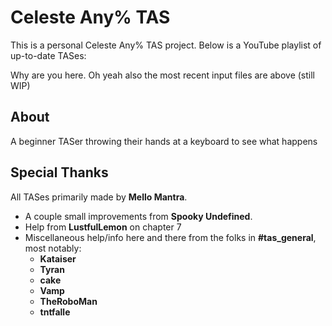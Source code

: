 # Celeste Any% TAS
This is a personal Celeste Any% TAS project.
Below is a YouTube playlist of up-to-date TASes:
<link>

Why are you here.
Oh yeah also the most recent input files are above
(still WIP)



## About 

A beginner TASer throwing their hands at a keyboard to see what happens

## Special Thanks

All TASes primarily made by **Mello Mantra**.
- A couple small improvements from **Spooky Undefined**.
- Help from **LustfulLemon** on chapter 7
- Miscellaneous help/info here and there from the folks in **#tas_general**, most notably:
  - **Kataiser**
  - **Tyran**
  - **cake**
  - **Vamp**
  - **TheRoboMan**
  - **tntfalle**
